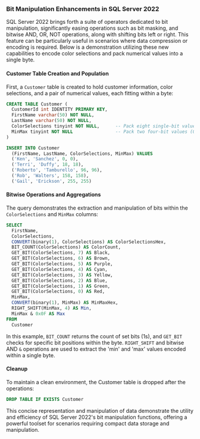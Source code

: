 ### Bit Manipulation Enhancements in SQL Server 2022

SQL Server 2022 brings forth a suite of operators dedicated to bit manipulation, significantly easing operations such as bit masking, and bitwise AND, OR, NOT operations, along with shifting bits left or right. This feature can be particularly useful in scenarios where data compression or encoding is required. Below is a demonstration utilizing these new capabilities to encode color selections and pack numerical values into a single byte.

#### Customer Table Creation and Population

First, a `Customer` table is created to hold customer information, color selections, and a pair of numerical values, each fitting within a byte:

```sql
CREATE TABLE Customer (
  CustomerId int IDENTITY PRIMARY KEY,
  FirstName varchar(50) NOT NULL,
  LastName varchar(50) NOT NULL,
  ColorSelections tinyint NOT NULL,      -- Pack eight single-bit values (0 or 1) in a single byte (0-255)
  MinMax tinyint NOT NULL                -- Pack two four-bit values (0-15) in a single byte (0-255)
)

INSERT INTO Customer
  (FirstName, LastName, ColorSelections, MinMax) VALUES
  ('Ken', 'Sanchez', 0, 0),
  ('Terri', 'Duffy', 18, 18),
  ('Roberto', 'Tamburello', 96, 96),
  ('Rob', 'Walters', 158, 158),
  ('Gail', 'Erickson', 255, 255)
```

#### Bitwise Operations and Aggregations

The query demonstrates the extraction and manipulation of bits within the `ColorSelections` and `MinMax` columns:

```sql
SELECT
  FirstName,
  ColorSelections,
  CONVERT(binary(1), ColorSelections) AS ColorSelectionsHex,
  BIT_COUNT(ColorSelections) AS ColorCount,
  GET_BIT(ColorSelections, 7) AS Black,
  GET_BIT(ColorSelections, 6) AS Brown,
  GET_BIT(ColorSelections, 5) AS Purple,
  GET_BIT(ColorSelections, 4) AS Cyan,
  GET_BIT(ColorSelections, 3) AS Yellow,
  GET_BIT(ColorSelections, 2) AS Blue,
  GET_BIT(ColorSelections, 1) AS Green,
  GET_BIT(ColorSelections, 0) AS Red,
  MinMax,
  CONVERT(binary(1), MinMax) AS MinMaxHex,
  RIGHT_SHIFT(MinMax, 4) AS Min,
  MinMax & 0x0F AS Max
FROM
  Customer
```

In this example, `BIT_COUNT` returns the count of set bits (1s), and `GET_BIT` checks for specific bit positions within the byte. `RIGHT_SHIFT` and bitwise AND `&` operations are used to extract the 'min' and 'max' values encoded within a single byte.

#### Cleanup

To maintain a clean environment, the Customer table is dropped after the operations:

```sql
DROP TABLE IF EXISTS Customer
```

This concise representation and manipulation of data demonstrate the utility and efficiency of SQL Server 2022's bit manipulation functions, offering a powerful toolset for scenarios requiring compact data storage and manipulation.
